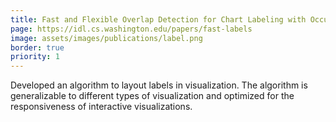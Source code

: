 ```yaml
---
title: Fast and Flexible Overlap Detection for Chart Labeling with Occupancy Bitmap 
page: https://idl.cs.washington.edu/papers/fast-labels
image: assets/images/publications/label.png
border: true
priority: 1
---
```

Developed an algorithm to layout labels in visualization. The algorithm is generalizable to different types of visualization and optimized for the responsiveness of interactive visualizations.